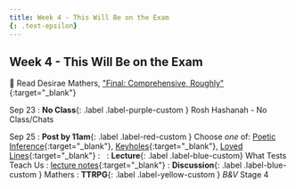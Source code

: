```yaml
---
title: Week 4 - This Will Be on the Exam
{: .text-epsilon}
---
```


## Week 4 - This Will Be on the Exam

📖 Read Desirae Mathers, ["Final: Comprehensive, Roughly"](/ws297y/assets/pdfs/matherly_final_comprehensive_roughly.pdf){:target="_blank"}   

Sep 23
: **No Class**{: .label .label-purple-custom } Rosh Hashanah - No Class/Chats

Sep 25
: **Post by 11am**{: .label .label-red-custom } Choose *one* of: [Poetic Inference](https://visforvali.github.io/ws297y/prompts/#loved-lines){:target="_blank"}, [Keyholes](https://visforvali.github.io/ws297y/prompts/#keyholes){:target="_blank"}, [Loved Lines](https://visforvali.github.io/ws297y/prompts/#loved-lines){:target="_blank"}
  : &nbsp;
: **Lecture**{: .label .label-blue-custom} What Tests Teach Us
  : [lecture notes](/ws297y/notes/notes-4.2){:target="_blank"}
: **Discussion**{: .label .label-blue-custom } Mathers
: **TTRPG**{: .label .label-yellow-custom } *B&V* Stage 4